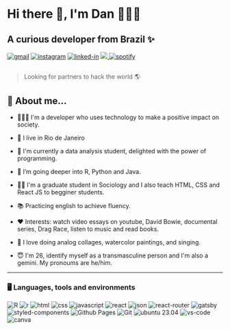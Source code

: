 
# Hi there 👋, I'm Dan 🧑🏾‍💻

## A curious developer from Brazil ✨ 
 [![gmail](https://camo.githubusercontent.com/0087e4d96b5510787161df3843b869025dd63c38f0df1d3a1811b363fe08c054/68747470733a2f2f696d672e736869656c64732e696f2f62616467652f476d61696c2d4431343833363f7374796c653d666f722d7468652d6261646765266c6f676f3d476d61696c266c6f676f436f6c6f723d7768697465)](mailto:dandaro.nogueira@gmail.com) [![instagram](https://camo.githubusercontent.com/25086f56cd45be5a899ae3feff86e2002bbd656fa569b666d2dd828b538fc9e3/68747470733a2f2f696d672e736869656c64732e696f2f62616467652f496e7374616772616d2d4534343035463f7374796c653d666f722d7468652d6261646765266c6f676f3d696e7374616772616d266c6f676f436f6c6f723d7768697465)](https://www.instagram.com/_dannogueira/) [![linked-in](https://camo.githubusercontent.com/dd378a7405612493d32551f2c51842e47439fc509ee2735dee0d3eec87140fda/68747470733a2f2f696d672e736869656c64732e696f2f62616467652f4c696e6b6564696e2d3030373742353f7374796c653d666f722d7468652d6261646765266c6f676f3d4c696e6b6564496e266c6f676f436f6c6f723d7768697465)](https://www.linkedin.com/in/dandaronogueira/)  [![](https://img.shields.io/badge/Codepen-000000?style=for-the-badge&logo=codepen&logoColor=white)](https://codepen.io/dannog)[ ![spotify](https://img.shields.io/badge/Spotify-1ED760?&style=for-the-badge&logo=spotify&logoColor=white)](https://open.spotify.com/user/12165539412)
## 
> Looking for partners to hack the world 🌎
##

## 🚀 About me...
  

-   🧑🏾‍💻 I'm a developer who uses technology to make a positive impact on society.
  
-   📌 I live in Rio de Janeiro
  
-   🚀 I'm currently a data analysis student, delighted with the power of programming.
  
-   🌱 I’m going deeper into R, Python and Java.
  
-   👨‍🎓 I'm a graduate student in Sociology and I also teach HTML, CSS and React JS to begginer students.
  
-  📚 Practicing english to achieve fluency.
    
-   ❤️ Interests: watch video essays on youtube, David Bowie, documental series, Drag Race, listen to music and read books.
  
-   🎨 I love doing analog collages, watercolor paintings, and singing.
  
-   😇 I'm 26, identify myself as a transmasculine person and I'm also a gemini. My pronoums are he/him.
  

----------

### 🖥️ Languages, tools and environments

![R](https://img.shields.io/badge/RStudio-75AADB?style=for-the-badge&logo=RStudio&logoColor=white) ![r](https://img.shields.io/badge/R-276DC3?style=for-the-badge&logo=r&logoColor=white) ![html](https://camo.githubusercontent.com/bfe6a48836e87b13a16f1f56f88fee428475c2ac29247992ec9b8bcc7154f881/68747470733a2f2f696d672e736869656c64732e696f2f62616467652f48544d4c352d4533344632363f7374796c653d666f722d7468652d6261646765266c6f676f3d68746d6c35266c6f676f436f6c6f723d7768697465)  ![css](https://camo.githubusercontent.com/472c222e8f240a48ae51cd9b082a1b857be809dcd851a25150890c2da50c13a5/68747470733a2f2f696d672e736869656c64732e696f2f62616467652f435353332d3135373242363f7374796c653d666f722d7468652d6261646765266c6f676f3d63737333266c6f676f436f6c6f723d7768697465) ![javascript](https://camo.githubusercontent.com/77a94341662845d3740986b84d8219c0fd4a0a9e4af8e5411c24cec0faee2129/68747470733a2f2f696d672e736869656c64732e696f2f62616467652f4a6176615363726970742d3332333333303f7374796c653d666f722d7468652d6261646765266c6f676f3d6a617661736372697074266c6f676f436f6c6f723d463744463145) ![react](https://camo.githubusercontent.com/b565df9f7b8d4df89f42511c3caa6958a6fb1d6c74b0342ac024811251a3d3a1/68747470733a2f2f696d672e736869656c64732e696f2f62616467652f52656163742d3044303632373f7374796c653d666f722d7468652d6261646765266c6f676f3d7265616374266c6f676f436f6c6f723d363144414642)
![json](https://img.shields.io/badge/json-5E5C5C?style=for-the-badge&logo=json&logoColor=white) ![react-router](https://camo.githubusercontent.com/ad45bc29fd15b24972f6b398c887b7cdfd9723cf0d0518ff2b118397e3b13cb0/68747470733a2f2f696d672e736869656c64732e696f2f62616467652f52656163745f526f757465722d4341343234353f7374796c653d666f722d7468652d6261646765266c6f676f3d72656163742d726f75746572266c6f676f436f6c6f723d7768697465) ![gatsby](https://camo.githubusercontent.com/535aae3a7f491c16293fa6c6298ec0121a122a4f0c5792e57c5c5563979569ce/68747470733a2f2f696d672e736869656c64732e696f2f62616467652f4761747362792d2532333636333339392e7376673f7374796c653d666f722d7468652d6261646765266c6f676f3d676174736279266c6f676f436f6c6f723d7768697465) ![styled-components](https://camo.githubusercontent.com/69e7fa08ff8984eda78f483f66f2d09c30755c6673e4f7a497dc8d3af8031c86/68747470733a2f2f696d672e736869656c64732e696f2f62616467652f7374796c65645f636f6d706f6e656e74732d4442373039333f7374796c653d666f722d7468652d6261646765266c6f676f3d7374796c65642d636f6d706f6e656e7473266c6f676f436f6c6f723d7768697465) ![Github Pages](https://camo.githubusercontent.com/e50d11a1bf0ea97f274e53dce4befa11b8d5b14a5a7284800fe1c39dc3bd7260/68747470733a2f2f696d672e736869656c64732e696f2f62616467652f4769746875622050616765732d3232323232323f7374796c653d666f722d7468652d6261646765266c6f676f3d676974687562266c6f676f436f6c6f723d7768697465) ![Git](https://camo.githubusercontent.com/3e155b3f1cf1919c69e5bd1a09cd2112864c119a644818065df0c9b3e0093733/68747470733a2f2f696d672e736869656c64732e696f2f62616467652f4769742d4630353033322e7376673f7374796c653d666f722d7468652d6261646765266c6f676f3d676974266c6f676f436f6c6f723d7768697465) ![ubuntu 23.04](https://camo.githubusercontent.com/7202ff5e53afd37343a750a90e64c418aaea1ac445a7153b2234952b3bfc2f00/68747470733a2f2f696d672e736869656c64732e696f2f62616467652f5562756e74752d6539353432303f7374796c653d666f722d7468652d6261646765266c6f676f3d7562756e7475266c6f676f436f6c6f723d7768697465) ![vs-code](https://camo.githubusercontent.com/c91033c03586ef7bb1d59c3dd3466a372fceba326c1a1c93e8acebdc230e21f6/68747470733a2f2f696d672e736869656c64732e696f2f62616467652f56535f436f64652d3030374143433f7374796c653d666f722d7468652d6261646765266c6f676f3d56697375616c2d53747564696f2d436f6465266c6f676f436f6c6f723d7768697465) ![canva](https://img.shields.io/badge/Canva-%2300C4CC.svg?&style=for-the-badge&logo=Canva&logoColor=white)
